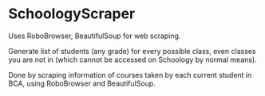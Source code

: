 # SchoologyScraper

Uses RoboBrowser, BeautifulSoup for web scraping.

Generate list of students (any grade) for every possible class, even classes you are not in (which cannot be accessed on Schoology by normal means).

Done by scraping information of courses taken by each current student in BCA, using RoboBrowser and BeautifulSoup.